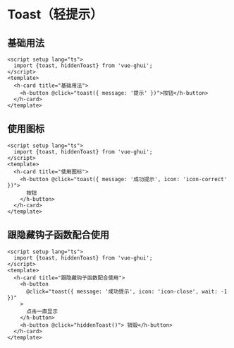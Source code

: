 # Toast（轻提示）
<TFrame src='https://guanghuijs.gitee.io/ghui-next/#/toast' />

## 基础用法
```vue
<script setup lang="ts">
  import {toast, hiddenToast} from 'vue-ghui';
</script>
<template>
  <h-card title="基础用法">
    <h-button @click="toast({ message: '提示' })">按钮</h-button>
  </h-card>
</template>
```
## 使用图标
```vue
<script setup lang="ts">
  import {toast, hiddenToast} from 'vue-ghui';
</script>
<template>
  <h-card title="使用图标">
    <h-button @click="toast({ message: '成功提示', icon: 'icon-correct' })">
      按钮
    </h-button>
  </h-card>
</template>
```
## 跟隐藏钩子函数配合使用
```vue
<script setup lang="ts">
  import {toast, hiddenToast} from 'vue-ghui';
</script>
<template>
  <h-card title="跟隐藏钩子函数配合使用">
    <h-button
      @click="toast({ message: '成功提示', icon: 'icon-close', wait: -1 })"
    >
      点击一直显示
    </h-button>
    <h-button @click="hiddenToast()"> 销毁</h-button>
  </h-card>
</template>
```

<script setup>
import TFrame from '/components/ghui/Frame.vue';
</script>
